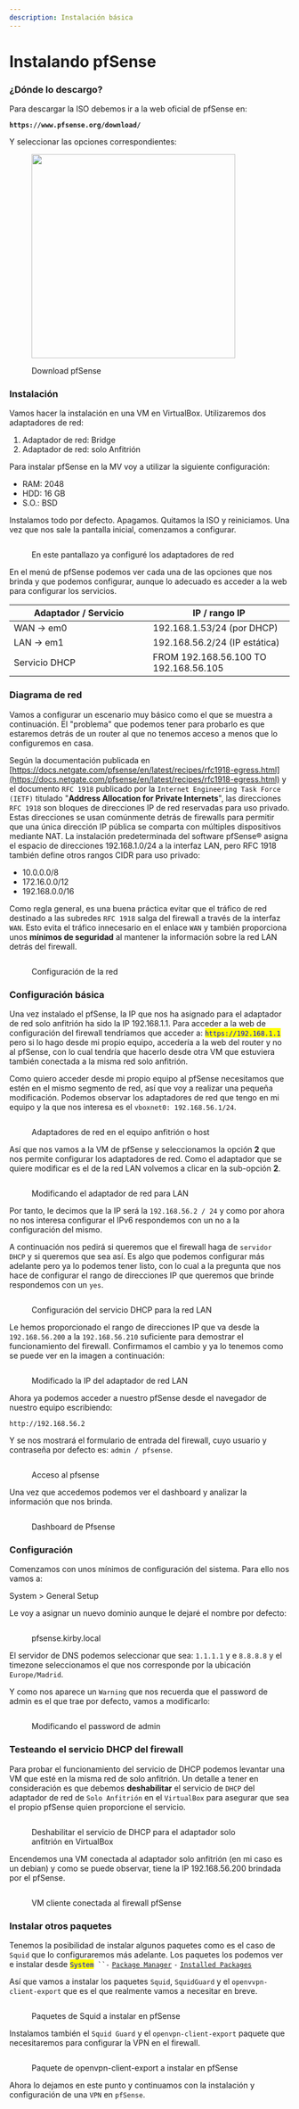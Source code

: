 ```yaml
---
description: Instalación básica
---
```


# Instalando pfSense

### ¿Dónde lo descargo?

Para descargar la ISO debemos ir a la web oficial de pfSense en:

<pre><code><strong>https://www.pfsense.org/download/
</strong></code></pre>

Y seleccionar las opciones correspondientes:

<figure><img src="../../../../.gitbook/assets/image (1) (1) (1) (1) (1) (1) (1) (1) (1) (1) (1) (1) (1) (1) (1) (1) (1) (1).png" alt="" width="366"><figcaption><p>Download pfSense</p></figcaption></figure>

### Instalación&#x20;

Vamos hacer la instalación en una VM en VirtualBox. Utilizaremos dos adaptadores de red:

1. Adaptador de red: Bridge
2. Adaptador de red: solo Anfitrión

Para instalar pfSense en la MV voy a utilizar la siguiente configuración:

* RAM:  2048
* HDD:  16 GB
* S.O.:  BSD

Instalamos todo por defecto. Apagamos. Quitamos la ISO y reiniciamos. Una vez que nos sale la pantalla inicial, comenzamos a configurar.

<figure><img src="../../../../.gitbook/assets/image (2) (1) (1) (1) (1) (1) (1) (1) (1) (1) (1) (1) (1) (1) (1) (1).png" alt=""><figcaption><p>En este pantallazo ya configuré los adaptadores de red</p></figcaption></figure>

En el menú de pfSense podemos ver cada una de las opciones que nos brinda y que podemos configurar, aunque lo adecuado es acceder  a la web para configurar los servicios.

<table><thead><tr><th width="234">Adaptador / Servicio</th><th>IP / rango IP</th></tr></thead><tbody><tr><td>WAN -> em0</td><td>192.168.1.53/24 (por DHCP)</td></tr><tr><td>LAN -> em1</td><td>192.168.56.2/24 (IP estática)</td></tr><tr><td>Servicio DHCP </td><td>FROM 192.168.56.100 TO 192.168.56.105</td></tr></tbody></table>

### Diagrama de red

Vamos a configurar un escenario muy básico como el que se muestra a continuación. El "problema" que podemos tener para probarlo es que estaremos detrás de un router al que no tenemos acceso a menos que lo configuremos en casa.&#x20;

Según la documentación publicada en [https://docs.netgate.com/pfsense/en/latest/recipes/rfc1918-egress.html](https://docs.netgate.com/pfsense/en/latest/recipes/rfc1918-egress.html) y el documento `RFC 1918` publicado por la `Internet Engineering Task Force (IETF)` titulado "**Address Allocation for Private Internets**", las direcciones `RFC 1918` son bloques de direcciones IP de red reservadas para uso privado. Estas direcciones se usan comúnmente detrás de firewalls para permitir que una única dirección IP pública se comparta con múltiples dispositivos mediante NAT. La instalación predeterminada del software pfSense® asigna el espacio de direcciones 192.168.1.0/24 a la interfaz LAN, pero RFC 1918 también define otros rangos CIDR para uso privado:

* 10.0.0.0/8
* 172.16.0.0/12
* 192.168.0.0/16

Como regla general, es una buena práctica evitar que el tráfico de red destinado a las subredes `RFC 1918` salga del firewall a través de la interfaz `WAN`. Esto evita el tráfico innecesario en el enlace `WAN` y también proporciona unos **mínimos de seguridad** al mantener la información sobre la red LAN detrás del firewall.

<figure><img src="../../../../.gitbook/assets/image (2) (1) (1) (1) (1) (1) (1) (1) (1) (1) (1) (1) (1) (1) (1) (1) (1).png" alt=""><figcaption><p>Configuración de la red</p></figcaption></figure>

### Configuración básica

Una vez instalado el pfSense, la IP que nos ha asignado para el adaptador de red solo anfitrión ha sido la IP 192.168.1.1. Para acceder a la web de configuración del firewall tendríamos que acceder a: <mark style="color:blue;">`https://192.168.1.1`</mark> pero si lo hago desde mi propio equipo, accedería a la web del router y no al pfSense, con lo cual tendría que hacerlo desde otra VM que estuviera también conectada a la misma red solo anfitrión. &#x20;

Como quiero acceder desde mi propio equipo al pfSense necesitamos que estén en el mismo segmento de red, así que  voy  a realizar una pequeña modificación. Podemos observar los adaptadores de red que tengo en mi equipo y la que nos interesa es el `vboxnet0: 192.168.56.1/24`.

<figure><img src="../../../../.gitbook/assets/image (260).png" alt=""><figcaption><p>Adaptadores de red en el equipo anfitrión o host</p></figcaption></figure>

Así que nos vamos a la VM de pfSense y seleccionamos la opción **2** que nos permite configurar los adaptadores de red. Como el adaptador que se quiere modificar es el de la red LAN  volvemos a clicar en la sub-opción **2**.

<figure><img src="../../../../.gitbook/assets/image (262).png" alt=""><figcaption><p>Modificando el adaptador de red para LAN</p></figcaption></figure>

Por tanto, le decimos que la IP será la `192.168.56.2 / 24` y como por ahora no nos interesa configurar el IPv6 respondemos con un no a la configuración del mismo.

A continuación nos pedirá si queremos que el firewall haga de `servidor DHCP` y si queremos que sea así. Es algo que podemos configurar más adelante pero ya lo podemos tener listo, con lo cual a la pregunta que nos hace de configurar el rango de direcciones IP que queremos que brinde respondemos con un `yes`.

<figure><img src="../../../../.gitbook/assets/image (263).png" alt=""><figcaption><p>Configuración del servicio DHCP para la red LAN </p></figcaption></figure>

Le hemos proporcionado el rango de direcciones IP que va desde la `192.168.56.200` a la `192.168.56.210` suficiente para demostrar el funcionamiento del firewall. Confirmamos el cambio y ya lo tenemos como se puede ver en la imagen a continuación:

<figure><img src="../../../../.gitbook/assets/image (264).png" alt=""><figcaption><p>Modificado la IP del adaptador de red LAN</p></figcaption></figure>

Ahora ya podemos acceder a nuestro pfSense desde el navegador de nuestro equipo escribiendo:

```
http://192.168.56.2
```

Y se nos mostrará el formulario de entrada del firewall, cuyo usuario y contraseña por defecto es: `admin / pfsense`.

<figure><img src="../../../../.gitbook/assets/image (265).png" alt=""><figcaption><p>Acceso al pfsense</p></figcaption></figure>

Una vez que accedemos podemos ver el dashboard y analizar la información que nos brinda.

<figure><img src="../../../../.gitbook/assets/image (266).png" alt=""><figcaption><p>Dashboard de Pfsense</p></figcaption></figure>

### Configuración&#x20;

Comenzamos con unos mínimos de configuración del sistema. Para ello nos vamos a:

System > General Setup

Le voy a asignar un nuevo dominio aunque le dejaré el nombre por defecto:

<figure><img src="../../../../.gitbook/assets/image (267).png" alt=""><figcaption><p>pfsense.kirby.local</p></figcaption></figure>

El servidor de DNS podemos seleccionar que sea: `1.1.1.1` y e `8.8.8.8` y el timezone seleccionamos el que nos corresponde por la ubicación `Europe/Madrid`.

Y como nos aparece un `Warning` que nos recuerda que el password de admin es el que trae por defecto, vamos a modificarlo:

<figure><img src="../../../../.gitbook/assets/image (268).png" alt=""><figcaption><p>Modificando el password de admin</p></figcaption></figure>

### Testeando el servicio DHCP del firewall

Para probar el funcionamiento del servicio de DHCP podemos levantar una VM que esté en la misma red de solo anfitrión. Un detalle a tener en consideración es que debemos **deshabilitar** el servicio de `DHCP` del adaptador de red de `Solo Anfitrión` en el `VirtualBox` para asegurar que sea el propio pfSense quien proporcione el servicio.

<figure><img src="../../../../.gitbook/assets/image (269).png" alt=""><figcaption><p>Deshabilitar el servicio de DHCP para el adaptador solo anfitrión en VirtualBox</p></figcaption></figure>

Encendemos una VM conectada al adaptador solo anfitrión (en mi caso es un debian) y como se puede observar, tiene la IP 192.168.56.200 brindada por el pfSense.

<figure><img src="../../../../.gitbook/assets/image (3) (1) (1) (1) (1) (1) (1) (1) (1) (1) (1) (1) (1).png" alt=""><figcaption><p>VM cliente conectada al firewall pfSense</p></figcaption></figure>

### Instalar otros paquetes&#x20;

Tenemos la posibilidad de instalar algunos paquetes como es el caso de `Squid` que lo configuraremos más adelante. Los paquetes los podemos ver e instalar desde <mark style="color:blue;">`System`</mark>` ``-` [`Package Manager`](http://192.168.56.2/pkg\_mgr\_installed.php) `-` [`Installed Packages`](http://192.168.56.2/pkg\_mgr\_installed.php)

Así que vamos a instalar los paquetes `Squid`, `SquidGuard` y el `openvvpn-client-export` que es el que realmente vamos a necesitar en breve.

<figure><img src="../../../../.gitbook/assets/image (270).png" alt=""><figcaption><p>Paquetes de Squid a instalar en pfSense</p></figcaption></figure>

Instalamos también el `Squid Guard` y el `openvpn-client-export` paquete que necesitaremos para configurar la VPN en el firewall.

<figure><img src="../../../../.gitbook/assets/image (271).png" alt=""><figcaption><p>Paquete de openvpn-client-export a instalar en pfSense</p></figcaption></figure>

Ahora lo dejamos en este punto y continuamos con la instalación y configuración de una `VPN` en `pfSense`.
